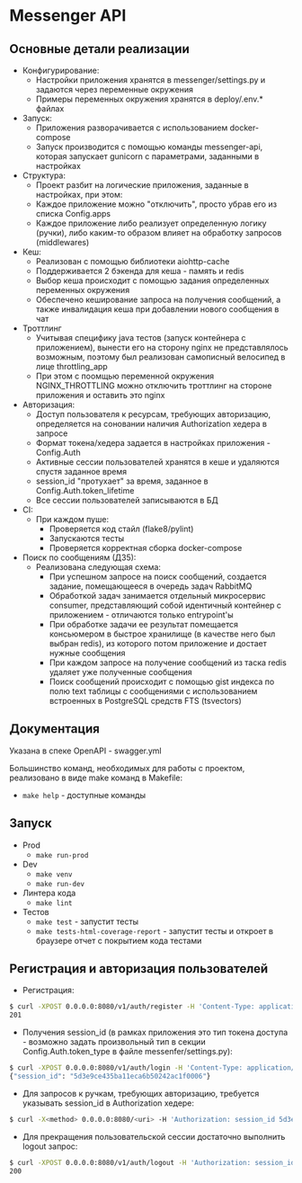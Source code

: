 # Messenger API

## Основные детали реализации  
- Конфигурирование:
    - Настройки приложения хранятся в messenger/settings.py и задаются через переменные окружения  
    - Примеры переменных окружения хранятся в deploy/.env.* файлах  
- Запуск:
    - Приложения разворачивается с использованием docker-compose  
    - Запуск производится с помощью команды messenger-api, которая запускает gunicorn с параметрами, заданными в настройках  
- Структура:
    - Проект разбит на логические приложения, заданные в настройках, при этом:
    - Каждое приложение можно "отключить", просто убрав его из списка Config.apps
    - Каждое приложение либо реализует определенную логику (ручки), либо каким-то образом влияет на обработку запросов (middlewares)  
- Кеш:
    - Реализован с помощью библиотеки aiohttp-cache
    - Поддерживается 2 бэкенда для кеша - память и redis 
    - Выбор кеша происходит с помощью задания определенных переменных окружения   
    - Обеспечено кеширование запроса на получения сообщений, а также инвалидация кеша при добавлении нового сообщения в чат   
- Троттлинг
    - Учитывая специфику java тестов (запуск контейнера с приложением), вынести его на сторону nginx не представлялось возможным, поэтому был реализован самописный велосипед в лице throttling_app  
    - При этом с поомщью переменной окружения NGINX_THROTTLING можно отключить троттлинг на стороне приложения и оставить это nginx  
- Авторизация:
    - Доступ пользователя к ресурсам, требующих авторизацию, определяется на соновании наличия Authorization хедера в запросе   
    - Формат токена/хедера задается в настройках приложения - Config.Auth
    - Активные сессии пользователей хранятся в кеше и удаляются спустя заданное время  
    - session_id "протухает" за время, заданное в Config.Auth.token_lifetime  
    - Все сессии пользователей записываются в БД
- CI:
    - При каждом пуше:
        - Проверяется код стайл (flake8/pylint)
        - Запускаются тесты 
        - Проверяется корректная сборка docker-compose
- Поиск по сообщениям (ДЗ5):
    -  Реализована следующая схема:
        - При успешном запросе на поиск сообщений, создается задание, помещающееся в очередь задач RabbitMQ 
        - Обработкой задач занимается отдельный микросервис consumer, представляющий собой идентичный контейнер с приложением - отличаются только entrypoint'ы  
        - При обработке задачи ее результат помещается консьюмером в быстрое хранилище (в качестве него был выбран redis), из которого потом приложение и достает нужные сообщения  
        - При каждом запросе на получение сообщений из таска redis удаляет уже полученные сообщения 
        - Поиск сообщений происходит с помощью gist индекса по полю text таблицы с сообщениями с использованием встроенных в PostgreSQL средств FTS (tsvectors)

## Документация  

Указана в спеке OpenAPI - swagger.yml

Большинство команд, необходимых для работы с проектом, реализовано в виде make команд в Makefile:  
- `make help` - доступные команды 


## Запуск  
- Prod
    - `make run-prod`
- Dev
    - `make venv`
    - `make run-dev`  
- Линтера кода  
    - `make lint`  
- Тестов  
    - `make test` - запустит тесты
    - `make tests-html-coverage-report` - запустит тесты и откроет в браузере отчет с покрытием кода тестами 

## Регистрация и авторизация пользователей  

- Регистрация:  
```sh
$ curl -XPOST 0.0.0.0:8080/v1/auth/register -H 'Content-Type: application/json' -d '{"user_name": "some user", "password": "pass"}' -w '%{http_code}'
201
``` 
- Получения session_id (в рамках приложения это тип токена доступа - возможно задать произвольный тип в секции Config.Auth.token_type в файле messenfer/settings.py):  
```sh
$ curl -XPOST 0.0.0.0:8080/v1/auth/login -H 'Content-Type: application/json' -d '{"user_name": "some user", "password": "pass"}'
{"session_id": "5d3e9ce435ba11eca6b50242ac1f0006"}
```
- Для запросов к ручкам, требующих авторизацию, требуется указывать session_id в Authorization хедере:  
```sh
$ curl -X<method> 0.0.0.0:8080/<uri> -H 'Authorization: session_id 5d3e9ce435ba11eca6b50242ac1f0006' ...
```  
- Для прекращения пользовательской сессии достаточно выполнить logout запрос: 
```sh
$ curl -XPOST 0.0.0.0:8080/v1/auth/logout -H 'Authorization: session_id 5d3e9ce435ba11eca6b50242ac1f0006' -w '%{http_code}'  
200

```  
